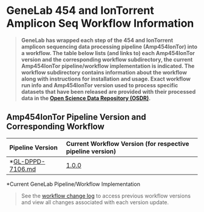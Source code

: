 # GeneLab 454 and IonTorrent Amplicon Seq Workflow Information

> **GeneLab has wrapped each step of the 454 and IonTorrent amplicon sequencing data processing pipeline (Amp454IonTor) into a workflow. The table below lists (and links to) each Amp454IonTor version and the corresponding workflow subdirectory, the current Amp454IonTor pipeline/workflow implementation is indicated. The workflow subdirectory contains information about the workflow along with instructions for installation and usage. Exact workflow run info and Amp454IonTor version used to process specific datasets that have been released are provided with their processed data in the [Open Science Data Repository (OSDR)](https://osdr.nasa.gov/bio/repo/).**  

## Amp454IonTor Pipeline Version and Corresponding Workflow

|Pipeline Version|Current Workflow Version (for respective pipeline version)|
|:---------------|:---------------------------------------------------------|
|*[GL-DPPD-7106.md](../Pipeline_GL-DPPD-7106_Versions/GL-DPPD-7106.md)|[1.0.0](NF_Amp454IonTor)|

*Current GeneLab Pipeline/Workflow Implementation

> See the [workflow change log](NF_Amp454IonTor/CHANGELOG.md) to access previous workflow versions and view all changes associated with each version update.

